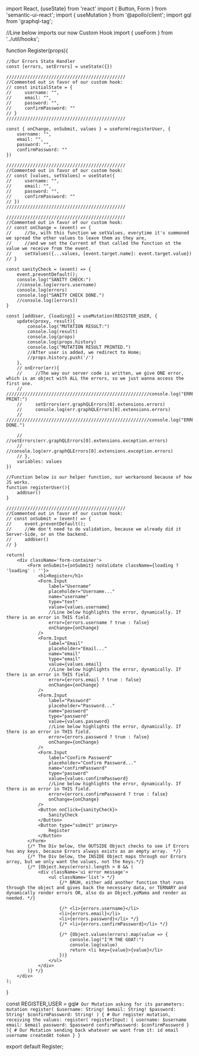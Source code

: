 import React, {useState} from 'react'
import { Button, Form } from 'semantic-ui-react';
import { useMutation } from '@apollo/client';
import gql from 'graphql-tag';

//Line below imports our now Custom Hook
import { useForm } from '../util/hooks';
 

function Register(props){

    //Our Errors State Handler
    const [errors, setErrors] = useState({})

    /////////////////////////////////////////////
    //Commented out in favor of our custom hook:
    // const initialState = {
    //     username: "",
    //     email: "",
    //     password: "",
    //     confirmPassword: ""
    // }
    /////////////////////////////////////////////

    const { onChange, onSubmit, values } = useForm(registerUser, {
        username: "",
        email: "",
        password: "",
        confirmPassword: ""
    })

    /////////////////////////////////////////////
    //Commented out in favor of our custom hook:
    // const [values, setValues] = useState({
    //     username: "",
    //     email: "",
    //     password: "",
    //     confirmPassword: ""
    // })
    /////////////////////////////////////////////

    /////////////////////////////////////////////
    //Commented out in favor of our custom hook:
    // const onChange = (event) => {
    //     //So, with this function we setValues, everytime it's summoned we spread the other values to leave them as they are,
    //     //and we set the Current mf that called the function ot the value we receive from the event.
    //     setValues({...values, [event.target.name]: event.target.value})
    // }

    const sanityCheck = (event) => {
        event.preventDefault();
        console.log("SANITY CHECK:")
        //console.log(errors.username)
        console.log(errors)
        console.log("SANITY CHECK DONE.")
        //console.log([errors])
    }

    const [addUser, {loading}] = useMutation(REGISTER_USER, {
        update(proxy, result){
            console.log("MUTATION RESULT:")
            console.log(result)
            console.log(props)
            console.log(props.history)
            console.log("MUTATION RESULT PRINTED.")
            //After user is added, we redirect to Home;
            //props.history.push('/')
        },
        // onError(err){
        //     //The way our server code is written, we give ONE error, which is an object with ALL the errors, so we just wanna access the first one.
        //     //////////////////////////////////////////////////////console.log("ERRORS PRINT:")
        //     setErrors(err.graphQLErrors[0].extensions.errors)
        //     console.log(err.graphQLErrors[0].extensions.errors)
        //     //////////////////////////////////////////////////////console.log("ERRORS DONE.")

        //     //setErrors(err.graphQLErrors[0].extensions.exception.errors)
        //     //console.log(err.graphQLErrors[0].extensions.exception.errors)
        // },
        variables: values
    })

    //Function below is our helper function, our workaround because of how JS works.
    function registerUser(){
        addUser()
    }

    /////////////////////////////////////////////
    //Commented out in favor of our custom hook:
    // const onSubmit = (event) => {
    //     event.preventDefault();
    //     //We don't need to do validation, because we already did it Server-Side, or on the backend.
    //     addUser()
    // }

    return(
        <div className='form-container'>
            <Form onSubmit={onSubmit} noValidate className={loading ? 'loading' : ''}>
                <h1>Register</h1>
                <Form.Input
                    label="Username"
                    placeholder="Username..."
                    name="username"
                    type="text"
                    value={values.username}
                    //Line below highlights the error, dynamically. If there is an error in THIS field.
                    error={errors.username ? true : false}
                    onChange={onChange}
                />
                <Form.Input
                    label="Email"
                    placeholder="Email..."
                    name="email"
                    type="email"
                    value={values.email}
                    //Line below highlights the error, dynamically. If there is an error in THIS field.
                    error={errors.email ? true : false}
                    onChange={onChange}
                />
                <Form.Input
                    label="Password"
                    placeholder="Password..."
                    name="password"
                    type="password"
                    value={values.password}
                    //Line below highlights the error, dynamically. If there is an error in THIS field.
                    error={errors.password ? true : false}
                    onChange={onChange}
                />
                <Form.Input
                    label="Confirm Password"
                    placeholder="Confirm Password..."
                    name="confirmPassword"
                    type="password"
                    value={values.confirmPassword}
                    //Line below highlights the error, dynamically. If there is an error in THIS field.
                    error={errors.confirmPassword ? true : false}
                    onChange={onChange}
                />
                <Button onClick={sanityCheck}>
                    SanityCheck
                </Button>
                <Button type="submit" primary>
                    Register
                </Button>
            </Form>
            {/* The Div below, the OUTSIDE Object checks to see if Errors has any keys, because Errors always exists as an empty array.  */}
            {/* The Div below, the INSIDE Object maps through our Errors array, but we only want the values, not the Keys.*/}
            {/* {Object.keys(errors).length > 0 && (
                <div className='ui error message'>
                    <ul className='list'> */}
                        {/* BRUH, either add another function that runs through the object and gives back the necessary data, or TERNARY and dynamically render errors OR, also do an Object.yoMama and render as needed. */}

                        {/* <li>{errors.username}</li>
                        <li>{errors.email}</li>
                        <li>{errors.password}</li> */}
                        {/* <li>{errors.confirmPassword}</li> */}

                        {/* {Object.values(errors).map(value => {
                            console.log("I'M THE GOAT:")
                            console.log(value)
                            return <li key={value}>{value}</li>
                        })}
                    </ul>
                </div>
            )} */}
        </div>
    );
}

const REGISTER_USER = gql`
    # Our Mutation asking for its parameters:
    mutation register(
        $username: String!
        $email: String!
        $password: String!
        $confirmPassword: String!
    ) {
        # Our register mutation, receiving the values:
        register(
            registerInput: {
                username: $username
                email: $email
                password: $password
                confirmPassword: $confirmPassword
            }
        ){
            # Our Mutation sending back whatever we want from it:
            id email username createdAt token
        }
    }
`

export default Register;